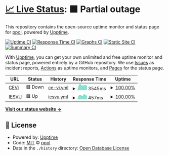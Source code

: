 # [📈 Live Status](https://ppol.github.io/uptime-iesvu): <!--live status--> **🟧 Partial outage**

This repository contains the open-source uptime monitor and status page for [ppol](https://ppol.github.io/uptime-iesvu), powered by [Upptime](https://github.com/upptime/upptime).

[![Uptime CI](https://github.com/ppol/uptime-iesvu/workflows/Uptime%20CI/badge.svg)](https://github.com/ppol/uptime-iesvu/actions?query=workflow%3A%22Uptime+CI%22)
[![Response Time CI](https://github.com/ppol/uptime-iesvu/workflows/Response%20Time%20CI/badge.svg)](https://github.com/ppol/uptime-iesvu/actions?query=workflow%3A%22Response+Time+CI%22)
[![Graphs CI](https://github.com/ppol/uptime-iesvu/workflows/Graphs%20CI/badge.svg)](https://github.com/ppol/uptime-iesvu/actions?query=workflow%3A%22Graphs+CI%22)
[![Static Site CI](https://github.com/ppol/uptime-iesvu/workflows/Static%20Site%20CI/badge.svg)](https://github.com/ppol/uptime-iesvu/actions?query=workflow%3A%22Static+Site+CI%22)
[![Summary CI](https://github.com/ppol/uptime-iesvu/workflows/Summary%20CI/badge.svg)](https://github.com/ppol/uptime-iesvu/actions?query=workflow%3A%22Summary+CI%22)

With [Upptime](https://upptime.js.org), you can get your own unlimited and free uptime monitor and status page, powered entirely by a GitHub repository. We use [Issues](https://github.com/ppol/uptime-iesvu/issues) as incident reports, [Actions](https://github.com/ppol/uptime-iesvu/actions) as uptime monitors, and [Pages](https://ppol.github.io/uptime-iesvu) for the status page.

<!--start: status pages-->
<!-- This summary is generated by Upptime (https://github.com/upptime/upptime) -->
<!-- Do not edit this manually, your changes will be overwritten -->
<!-- prettier-ignore -->
| URL | Status | History | Response Time | Uptime |
| --- | ------ | ------- | ------------- | ------ |
| <img alt="" src="https://icons.duckduckgo.com/ip3/cevi.iesvu.edu.ar.ico" height="13"> [CEVi](https://cevi.iesvu.edu.ar) | 🟥 Down | [ce-vi.yml](https://github.com/ppol/uptime-iesvu/commits/HEAD/history/ce-vi.yml) | <details><summary><img alt="Response time graph" src="./graphs/ce-vi/response-time-week.png" height="20"> 3545ms</summary><br><a href="https://ppol.github.io/uptime-iesvu/history/ce-vi"><img alt="Response time 3976" src="https://img.shields.io/endpoint?url=https%3A%2F%2Fraw.githubusercontent.com%2Fppol%2Fuptime-iesvu%2FHEAD%2Fapi%2Fce-vi%2Fresponse-time.json"></a><br><a href="https://ppol.github.io/uptime-iesvu/history/ce-vi"><img alt="24-hour response time 3247" src="https://img.shields.io/endpoint?url=https%3A%2F%2Fraw.githubusercontent.com%2Fppol%2Fuptime-iesvu%2FHEAD%2Fapi%2Fce-vi%2Fresponse-time-day.json"></a><br><a href="https://ppol.github.io/uptime-iesvu/history/ce-vi"><img alt="7-day response time 3545" src="https://img.shields.io/endpoint?url=https%3A%2F%2Fraw.githubusercontent.com%2Fppol%2Fuptime-iesvu%2FHEAD%2Fapi%2Fce-vi%2Fresponse-time-week.json"></a><br><a href="https://ppol.github.io/uptime-iesvu/history/ce-vi"><img alt="30-day response time 3586" src="https://img.shields.io/endpoint?url=https%3A%2F%2Fraw.githubusercontent.com%2Fppol%2Fuptime-iesvu%2FHEAD%2Fapi%2Fce-vi%2Fresponse-time-month.json"></a><br><a href="https://ppol.github.io/uptime-iesvu/history/ce-vi"><img alt="1-year response time 4157" src="https://img.shields.io/endpoint?url=https%3A%2F%2Fraw.githubusercontent.com%2Fppol%2Fuptime-iesvu%2FHEAD%2Fapi%2Fce-vi%2Fresponse-time-year.json"></a></details> | <details><summary><a href="https://ppol.github.io/uptime-iesvu/history/ce-vi">100.00%</a></summary><a href="https://ppol.github.io/uptime-iesvu/history/ce-vi"><img alt="All-time uptime 93.55%" src="https://img.shields.io/endpoint?url=https%3A%2F%2Fraw.githubusercontent.com%2Fppol%2Fuptime-iesvu%2FHEAD%2Fapi%2Fce-vi%2Fuptime.json"></a><br><a href="https://ppol.github.io/uptime-iesvu/history/ce-vi"><img alt="24-hour uptime 99.99%" src="https://img.shields.io/endpoint?url=https%3A%2F%2Fraw.githubusercontent.com%2Fppol%2Fuptime-iesvu%2FHEAD%2Fapi%2Fce-vi%2Fuptime-day.json"></a><br><a href="https://ppol.github.io/uptime-iesvu/history/ce-vi"><img alt="7-day uptime 100.00%" src="https://img.shields.io/endpoint?url=https%3A%2F%2Fraw.githubusercontent.com%2Fppol%2Fuptime-iesvu%2FHEAD%2Fapi%2Fce-vi%2Fuptime-week.json"></a><br><a href="https://ppol.github.io/uptime-iesvu/history/ce-vi"><img alt="30-day uptime 100.00%" src="https://img.shields.io/endpoint?url=https%3A%2F%2Fraw.githubusercontent.com%2Fppol%2Fuptime-iesvu%2FHEAD%2Fapi%2Fce-vi%2Fuptime-month.json"></a><br><a href="https://ppol.github.io/uptime-iesvu/history/ce-vi"><img alt="1-year uptime 88.61%" src="https://img.shields.io/endpoint?url=https%3A%2F%2Fraw.githubusercontent.com%2Fppol%2Fuptime-iesvu%2FHEAD%2Fapi%2Fce-vi%2Fuptime-year.json"></a></details>
| <img alt="" src="https://icons.duckduckgo.com/ip3/iesvu.edu.ar.ico" height="13"> [IESVU](https://iesvu.edu.ar) | 🟩 Up | [iesvu.yml](https://github.com/ppol/uptime-iesvu/commits/HEAD/history/iesvu.yml) | <details><summary><img alt="Response time graph" src="./graphs/iesvu/response-time-week.png" height="20"> 457ms</summary><br><a href="https://ppol.github.io/uptime-iesvu/history/iesvu"><img alt="Response time 596" src="https://img.shields.io/endpoint?url=https%3A%2F%2Fraw.githubusercontent.com%2Fppol%2Fuptime-iesvu%2FHEAD%2Fapi%2Fiesvu%2Fresponse-time.json"></a><br><a href="https://ppol.github.io/uptime-iesvu/history/iesvu"><img alt="24-hour response time 404" src="https://img.shields.io/endpoint?url=https%3A%2F%2Fraw.githubusercontent.com%2Fppol%2Fuptime-iesvu%2FHEAD%2Fapi%2Fiesvu%2Fresponse-time-day.json"></a><br><a href="https://ppol.github.io/uptime-iesvu/history/iesvu"><img alt="7-day response time 457" src="https://img.shields.io/endpoint?url=https%3A%2F%2Fraw.githubusercontent.com%2Fppol%2Fuptime-iesvu%2FHEAD%2Fapi%2Fiesvu%2Fresponse-time-week.json"></a><br><a href="https://ppol.github.io/uptime-iesvu/history/iesvu"><img alt="30-day response time 558" src="https://img.shields.io/endpoint?url=https%3A%2F%2Fraw.githubusercontent.com%2Fppol%2Fuptime-iesvu%2FHEAD%2Fapi%2Fiesvu%2Fresponse-time-month.json"></a><br><a href="https://ppol.github.io/uptime-iesvu/history/iesvu"><img alt="1-year response time 562" src="https://img.shields.io/endpoint?url=https%3A%2F%2Fraw.githubusercontent.com%2Fppol%2Fuptime-iesvu%2FHEAD%2Fapi%2Fiesvu%2Fresponse-time-year.json"></a></details> | <details><summary><a href="https://ppol.github.io/uptime-iesvu/history/iesvu">100.00%</a></summary><a href="https://ppol.github.io/uptime-iesvu/history/iesvu"><img alt="All-time uptime 99.93%" src="https://img.shields.io/endpoint?url=https%3A%2F%2Fraw.githubusercontent.com%2Fppol%2Fuptime-iesvu%2FHEAD%2Fapi%2Fiesvu%2Fuptime.json"></a><br><a href="https://ppol.github.io/uptime-iesvu/history/iesvu"><img alt="24-hour uptime 100.00%" src="https://img.shields.io/endpoint?url=https%3A%2F%2Fraw.githubusercontent.com%2Fppol%2Fuptime-iesvu%2FHEAD%2Fapi%2Fiesvu%2Fuptime-day.json"></a><br><a href="https://ppol.github.io/uptime-iesvu/history/iesvu"><img alt="7-day uptime 100.00%" src="https://img.shields.io/endpoint?url=https%3A%2F%2Fraw.githubusercontent.com%2Fppol%2Fuptime-iesvu%2FHEAD%2Fapi%2Fiesvu%2Fuptime-week.json"></a><br><a href="https://ppol.github.io/uptime-iesvu/history/iesvu"><img alt="30-day uptime 100.00%" src="https://img.shields.io/endpoint?url=https%3A%2F%2Fraw.githubusercontent.com%2Fppol%2Fuptime-iesvu%2FHEAD%2Fapi%2Fiesvu%2Fuptime-month.json"></a><br><a href="https://ppol.github.io/uptime-iesvu/history/iesvu"><img alt="1-year uptime 99.91%" src="https://img.shields.io/endpoint?url=https%3A%2F%2Fraw.githubusercontent.com%2Fppol%2Fuptime-iesvu%2FHEAD%2Fapi%2Fiesvu%2Fuptime-year.json"></a></details>

<!--end: status pages-->

[**Visit our status website →**](https://ppol.github.io/uptime-iesvu)

## 📄 License

- Powered by: [Upptime](https://github.com/upptime/upptime)
- Code: [MIT](./LICENSE) © [ppol](https://ppol.github.io/uptime-iesvu)
- Data in the `./history` directory: [Open Database License](https://opendatacommons.org/licenses/odbl/1-0/)
